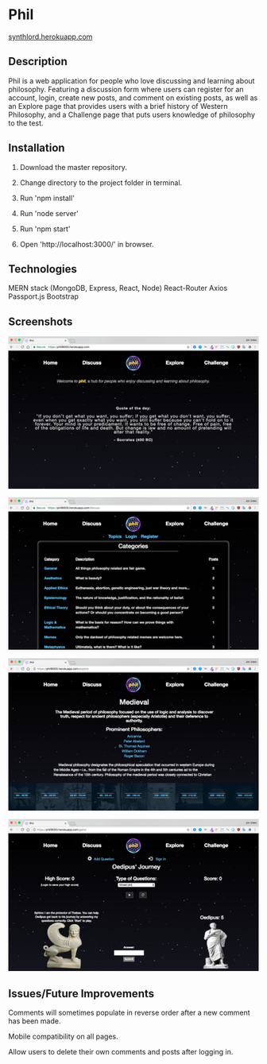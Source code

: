 # Phil
[synthlord.herokuapp.com](https://phil9000.herokuapp.com)

## Description
Phil is a web application for people who love discussing and learning about philosophy. Featuring a discussion form where users can register for an account, login, create new posts, and comment on existing posts, as well as an Explore page that provides users with a brief history of Western Philosophy, and a Challenge page that puts users knowledge of philosophy to the test.

## Installation
1. Download the master repository.

2. Change directory to the project folder in terminal.

3. Run 'npm install'

4. Run 'node server'

5. Run 'npm start'

5. Open 'http://localhost:3000/' in browser.


## Technologies
MERN stack (MongoDB, Express, React, Node)
React-Router
Axios
Passport.js
Bootstrap


## Screenshots
![Screenshot 1](/src/utils/images/screenshot1.png)

![Screenshot 2](/src/utils/images/screenshot2.png)

![Screenshot 3](/src/utils/images/screenshot3.png)

![Screenshot 4](/src/utils/images/screenshot4.png)

## Issues/Future Improvements

Comments will sometimes populate in reverse order after a new comment has been made.

Mobile compatibility on all pages.

Allow users to delete their own comments and posts after logging in.



